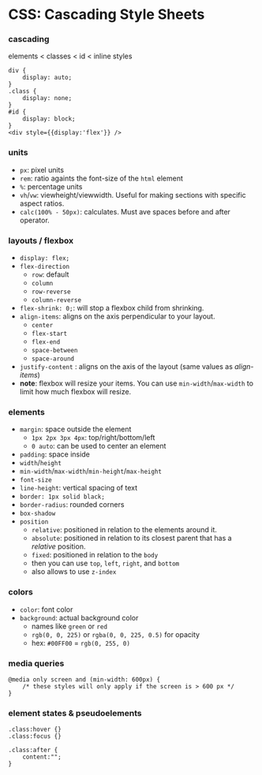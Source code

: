 # CSS: Cascading Style Sheets 

### cascading
elements < classes < id < inline styles
```
div {
    display: auto;
}
.class {
    display: none;
}
#id {
    display: block;
}
<div style={{display:'flex'}} /> 
```

### units
- `px`: pixel units
- `rem`: ratio againts the font-size of the `html` element
- `%`: percentage units
- `vh`/`vw`: viewheight/viewwidth. Useful for making sections with specific aspect ratios. 
- `calc(100% - 50px)`: calculates. Must ave spaces before and after operator.

### layouts / flexbox
- `display: flex;`
- `flex-direction`
    - `row`: default
    - `column`
    - `row-reverse`
    - `column-reverse`
- `flex-shrink: 0;`: will stop a flexbox child from shrinking.
- `align-items`: aligns on the axis perpendicular to your layout.
    - `center`
    - `flex-start`
    - `flex-end`
    - `space-between`
    - `space-around`
- `justify-content` : aligns on the axis of the layout (same values as _align-items_)
- **note**: flexbox will resize your items. You can use `min-width`/`max-width` to limit how much flexbox will resize.

### elements
- `margin`: space outside the element
    - `1px 2px 3px 4px`: top/right/bottom/left
    - `0 auto`: can be used to center an element
- `padding`: space inside
- `width`/`height`
- `min-width`/`max-width`/`min-height`/`max-height`
- `font-size`
- `line-height`: vertical spacing of text
- `border: 1px solid black;`
- `border-radius`: rounded corners
- `box-shadow`
- `position`
    - `relative`: positioned in relation to the elements around it.
    - `absolute`: positioned in relation to its closest parent that has a _relative_ position.
    - `fixed`: positioned in relation to the `body`
    - then you can use `top`, `left`, `right`, and `bottom`
    - also allows to use `z-index`

### colors
- `color`: font color
- `background`: actual background color
    - names like `green` or `red`
    - `rgb(0, 0, 225)` or `rgba(0, 0, 225, 0.5)` for opacity
    - hex: `#00FF00` = `rgb(0, 255, 0)`

### media queries
```
@media only screen and (min-width: 600px) {
    /* these styles will only apply if the screen is > 600 px */
}
```

### element states & pseudoelements
`.class:hover {}` \
`.class:focus {}`
```
.class:after {
    content:"";
}
```